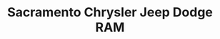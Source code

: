 ---
title: "Sacramento Chrysler Jeep Dodge RAM"
url: /sacramento/sacramento-chrysler-jeep-dodge-ram/
shop: Autohaus
---